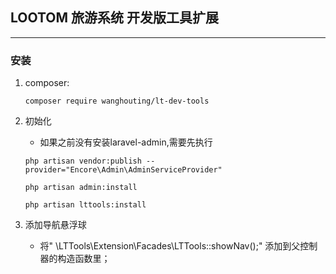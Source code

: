 ## LOOTOM 旅游系统 开发版工具扩展

---

### 安装
    
 1. composer:
    
    ```
    composer require wanghouting/lt-dev-tools
    ```

 2. 初始化
     - 如果之前没有安装laravel-admin,需要先执行
    ```
    php artisan vendor:publish --provider="Encore\Admin\AdminServiceProvider"
    
    php artisan admin:install
    ``` 

 	```
 	php artisan lttools:install 
 	```

 3. 添加导航悬浮球
 
 	- 将"  \LTTools\Extension\Facades\LTTools::showNav();" 添加到父控制器的构造函数里；	
	